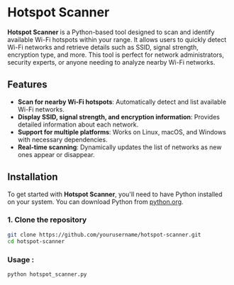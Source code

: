 # Hotspot Scanner

**Hotspot Scanner** is a Python-based tool designed to scan and identify available Wi-Fi hotspots within your range. It allows users to quickly detect Wi-Fi networks and retrieve details such as SSID, signal strength, encryption type, and more. This tool is perfect for network administrators, security experts, or anyone needing to analyze nearby Wi-Fi networks.

## Features

- **Scan for nearby Wi-Fi hotspots**: Automatically detect and list available Wi-Fi networks.
- **Display SSID, signal strength, and encryption information**: Provides detailed information about each network.
- **Support for multiple platforms**: Works on Linux, macOS, and Windows with necessary dependencies.
- **Real-time scanning**: Dynamically updates the list of networks as new ones appear or disappear.

## Installation

To get started with **Hotspot Scanner**, you'll need to have Python installed on your system. You can download Python from [python.org](https://www.python.org/downloads/).

### 1. Clone the repository

```bash
git clone https://github.com/yourusername/hotspot-scanner.git
cd hotspot-scanner

```
### Usage :
```bash
python hotspot_scanner.py
